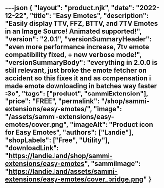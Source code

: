 ---json
{
  "layout": "product.njk",
  "date": "2022-12-22",
  "title": "Easy Emotes",
  "description": "Easily display TTV, FFZ, BTTV, and 7TV Emotes in an Image Source! Animated supported!",
  "version": "2.0.1",
  "versionSummaryHeader": "even more performance increase, 7tv emote compatibility fixed, + new verbose mode!",
  "versionSummaryBody": "everything in 2.0.0 is still relevant, just broke the emote fetcher on accident so this fixes it and as compensation i made emote downloading in batches way faster :3c",
  "tags": ["product", "sammiExtension"],
  "price": "FREE",
  "permalink": "/shop/sammi-extensions/easy-emotes/",
  "image": "/assets/sammi-extensions/easy-emotes/cover.png",
  "imageAlt": "Product icon for Easy Emotes",
  "authors": ["Landie"],
  "shopLabels": ["Free", "Utility"],
  "downloadLink": "https://landie.land/shop/sammi-extensions/easy-emotes",
  "sammiImage": "https://landie.land/assets/sammi-extensions/easy-emotes/cover_bridge.png"
}
---
